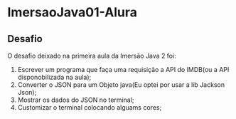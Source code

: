 # ImersaoJava01-Alura

## Desafio

O desafio deixado na primeira aula da Imersão Java 2 foi:
1. Escrever um programa que faça uma requisição a API do IMDB(ou a API disponobilizada na aula);
2. Converter o JSON para um Objeto java(Eu optei por usar a lib Jackson Json);
3. Mostrar os dados do JSON no terminal;
4. Customizar o terminal colocando alguams cores;

